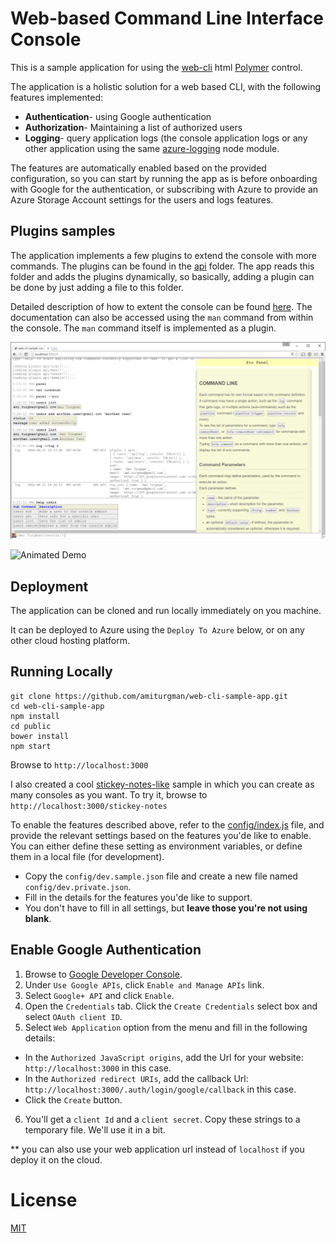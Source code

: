 
Web-based Command Line Interface Console
========================================
This is a sample application for using the [web-cli](https://github.com/amiturgman/web-cli) html [Polymer](https://www.polymer-project.org/1.0/) control. 

The application is a holistic solution for a web based CLI, with the following features implemented:

* **Authentication**- using Google authentication
* **Authorization**- Maintaining a list of authorized users
* **Logging**- query application logs (the console application logs or any other application using the same [azure-logging](https://github.com/amiturgman/azure-logging) node module.

The features are automatically enabled based on the provided configuration, so you can start by running the app as is before onboarding with Google for the authentication, or subscribing with Azure to provide an Azure Storage Account settings for the users and logs features.

Plugins samples
---------------
The application implements a few plugins to extend the console with more commands.
The plugins can be found in the [api](api) folder. The app reads this folder and adds the plugins dynamically, so basically, adding a plugin can be done by just adding a file to this folder.

Detailed description of how to extent the console can be found [here](https://github.com/amiturgman/aCLI/blob/master/docs/extend.md). 
The documentation can also be accessed using the `man` command from within the console. The `man` command itself is implemented as a plugin. 

![Example for the app](https://github.com/amiturgman/web-cli-sample-app/raw/master/images/demo.png "Screenshot")

![Animated Demo](https://github.com/amiturgman/web-cli-sample-app/raw/master/images/web-cli-demo.gif "animated demo")

Deployment
---------
The application can be cloned and run locally immediately on you machine. 

It can be deployed to Azure using the `Deploy To Azure` below, or on any other cloud hosting platform. 

Running Locally
---------------

	git clone https://github.com/amiturgman/web-cli-sample-app.git
	cd web-cli-sample-app
	npm install
	cd public
	bower install
	npm start

Browse to `http://localhost:3000`

I also created a cool [stickey-notes-like](public/stickey-notes) sample in which you can create as many consoles as you want.
To try it, browse to `http://localhost:3000/stickey-notes`

To enable the features described above, refer to the [config/index.js](config/index.js) file, and provide the relevant settings based on the features you'de like to enable.
You can either define these setting as environment variables, or define them in a local file (for development).
* Copy the `config/dev.sample.json` file and create a new file named `config/dev.private.json`.
* Fill in the details for the features you'de like to support.
* You don't have to fill in all settings, but **leave those you're not using blank**.


Enable Google Authentication
----------------------------
1. Browse to [Google Developer Console](https://console.developers.google.com/?pli=1). 
2. Under `Use Google APIs`, click `Enable and Manage APIs` link.
3. Select `Google+ API` and click `Enable`.
4. Open the `Credentials` tab. Click the `Create Credentials` select box and select `OAuth client ID`.
5. Select `Web Application` option from the menu and fill in the following details:
  * In the `Authorized JavaScript origins`, add the Url for your website: `http://localhost:3000` in this case.
  * In the `Authorized redirect URIs`, add the callback Url: `http://localhost:3000/.auth/login/google/callback` in this case.
  * Click the `Create` button.
6. You'll get a `client Id` and a `client secret`. Copy these strings to a temporary file. We'll use it in a bit.

** you can also use your web application url instead of `localhost` if you deploy it on the cloud.


# License
[MIT](LICENSE)


